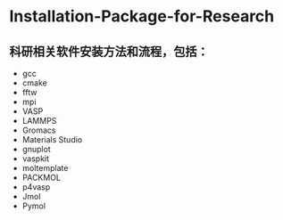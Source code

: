 # Installation-Package-for-Research
## 科研相关软件安装方法和流程，包括：
* gcc
* cmake
* fftw
* mpi
* VASP
* LAMMPS
* Gromacs
* Materials Studio
* gnuplot
* vaspkit
* moltemplate
* PACKMOL
* p4vasp
* Jmol
* Pymol
